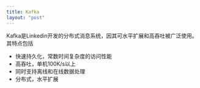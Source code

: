```yaml
---
title: Kafka
layout: "post"
---
```


Kafka是Linkedin开发的分布式消息系统，因其可水平扩展和高吞吐被广泛使用。其特点包括

* 快速持久化，常数时间复杂度的访问性能
* 高吞吐，单机100K/s以上
* 同时支持离线和在线数据处理
* 分布式，水平扩展



